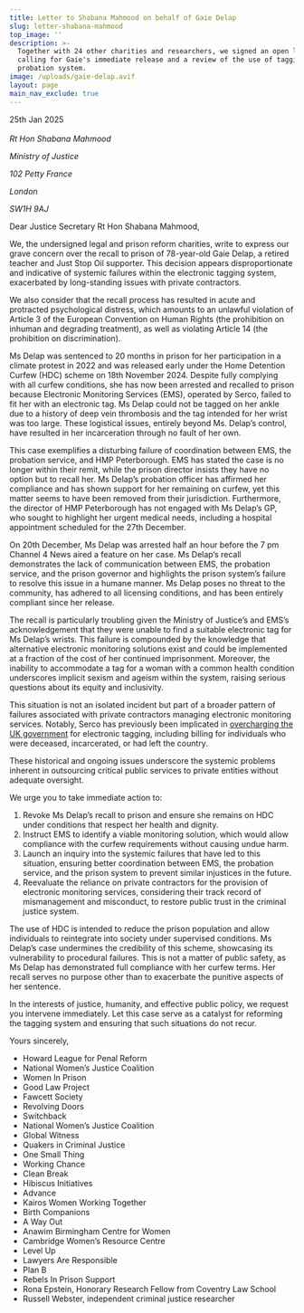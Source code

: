 ```yaml
---
title: Letter to Shabana Mahmood on behalf of Gaie Delap
slug: letter-shabana-mahmood
top_image: ''
description: >-
  Together with 24 other charities and researchers, we signed an open letter
  calling for Gaie's immediate release and a review of the use of tagging in our
  probation system.
image: /uploads/gaie-delap.avif
layout: page
main_nav_exclude: true
---
```


25th Jan 2025\
\
*Rt Hon Shabana Mahmood*

*Ministry of Justice*

*102 Petty France*

*London*

*SW1H 9AJ*

Dear Justice Secretary Rt Hon Shabana Mahmood,

We, the undersigned legal and prison reform charities, write to express our grave concern over the recall to prison of 78-year-old Gaie Delap, a retired teacher and Just Stop Oil supporter. This decision appears disproportionate and indicative of systemic failures within the electronic tagging system, exacerbated by long-standing issues with private contractors. 

We also consider that the recall process has resulted in acute and protracted psychological distress, which amounts to an unlawful violation of Article 3 of the European Convention on Human Rights (the prohibition on inhuman and degrading treatment), as well as violating Article 14 (the prohibition on discrimination).

Ms Delap was sentenced to 20 months in prison for her participation in a climate protest in 2022 and was released early under the Home Detention Curfew (HDC) scheme on 18th November 2024. Despite fully complying with all curfew conditions, she has now been arrested and recalled to prison because Electronic Monitoring Services (EMS), operated by Serco, failed to fit her with an electronic tag. Ms Delap could not be tagged on her ankle due to a history of deep vein thrombosis and the tag intended for her wrist was too large. These logistical issues, entirely beyond Ms. Delap’s control, have resulted in her incarceration through no fault of her own.

This case exemplifies a disturbing failure of coordination between EMS, the probation service, and HMP Peterborough. EMS has stated the case is no longer within their remit, while the prison director insists they have no option but to recall her. Ms Delap’s probation officer has affirmed her compliance and has shown support for her remaining on curfew, yet this matter seems to have been removed from their jurisdiction. Furthermore, the director of HMP Peterborough has not engaged with Ms Delap’s GP, who sought to highlight her urgent medical needs, including a hospital appointment scheduled for the 27th December.

On 20th December, Ms Delap was arrested half an hour before the 7 pm Channel 4 News aired a feature on her case. Ms Delap’s recall demonstrates the lack of communication between EMS, the probation service, and the prison governor and highlights the prison system’s failure to resolve this issue in a humane manner. Ms Delap poses no threat to the community, has adhered to all licensing conditions, and has been entirely compliant since her release.

The recall is particularly troubling given the Ministry of Justice’s and EMS’s acknowledgement that they were unable to find a suitable electronic tag for Ms Delap’s wrists. This failure is compounded by the knowledge that alternative electronic monitoring solutions exist and could be implemented at a fraction of the cost of her continued imprisonment. Moreover, the inability to accommodate a tag for a woman with a common health condition underscores implicit sexism and ageism within the system, raising serious questions about its equity and inclusivity.

This situation is not an isolated incident but part of a broader pattern of failures associated with private contractors managing electronic monitoring services. Notably, Serco has previously been implicated in [overcharging the UK government](https://www.bbc.co.uk/news/uk-25448944) for electronic tagging, including billing for individuals who were deceased, incarcerated, or had left the country. 

These historical and ongoing issues underscore the systemic problems inherent in outsourcing critical public services to private entities without adequate oversight.

We urge you to take immediate action to:

1. Revoke Ms Delap’s recall to prison and ensure she remains on HDC under conditions that respect her health and dignity.
2. Instruct EMS to identify a viable monitoring solution, which would allow compliance with the curfew requirements without causing undue harm.
3. Launch an inquiry into the systemic failures that have led to this situation, ensuring better coordination between EMS, the probation service, and the prison system to prevent similar injustices in the future.
4. Reevaluate the reliance on private contractors for the provision of electronic monitoring services, considering their track record of mismanagement and misconduct, to restore public trust in the criminal justice system.

The use of HDC is intended to reduce the prison population and allow individuals to reintegrate into society under supervised conditions. Ms Delap’s case undermines the credibility of this scheme, showcasing its vulnerability to procedural failures. This is not a matter of public safety, as Ms Delap has demonstrated full compliance with her curfew terms. Her recall serves no purpose other than to exacerbate the punitive aspects of her sentence.

In the interests of justice, humanity, and effective public policy, we request you intervene immediately. Let this case serve as a catalyst for reforming the tagging system and ensuring that such situations do not recur.

Yours sincerely,

* Howard League for Penal Reform
* National Women’s Justice Coalition
* Women In Prison
* Good Law Project
* Fawcett Society
* Revolving Doors
* Switchback
* National Women’s Justice Coalition
* Global Witness
* Quakers in Criminal Justice
* One Small Thing
* Working Chance
* Clean Break
* Hibiscus Initiatives
* Advance
* Kairos Women Working Together
* Birth Companions
* A Way Out
* Anawim Birmingham Centre for Women
* Cambridge Women’s Resource Centre
* Level Up
* Lawyers Are Responsible
* Plan B
* Rebels In Prison Support
* Rona Epstein, Honorary Research Fellow from Coventry Law School
* Russell Webster, independent criminal justice researcher
